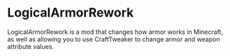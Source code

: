 # LogicalArmorRework
LogicalArmorRework is a mod that changes how armor works in Minecraft, as well as allowing you to use CraftTweaker to change armor and weapon attribute values.
